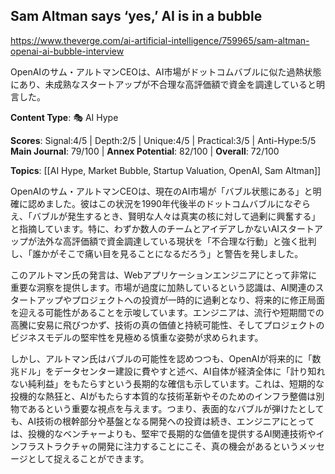 ## Sam Altman says ‘yes,’ AI is in a bubble

https://www.theverge.com/ai-artificial-intelligence/759965/sam-altman-openai-ai-bubble-interview

OpenAIのサム・アルトマンCEOは、AI市場がドットコムバブルに似た過熱状態にあり、未成熟なスタートアップが不合理な高評価額で資金を調達していると明言した。

**Content Type**: 🎭 AI Hype

**Scores**: Signal:4/5 | Depth:2/5 | Unique:4/5 | Practical:3/5 | Anti-Hype:5/5
**Main Journal**: 79/100 | **Annex Potential**: 82/100 | **Overall**: 72/100

**Topics**: [[AI Hype, Market Bubble, Startup Valuation, OpenAI, Sam Altman]]

OpenAIのサム・アルトマンCEOは、現在のAI市場が「バブル状態にある」と明確に認めました。彼はこの状況を1990年代後半のドットコムバブルになぞらえ、「バブルが発生するとき、賢明な人々は真実の核に対して過剰に興奮する」と指摘しています。特に、わずか数人のチームとアイデアしかないAIスタートアップが法外な高評価額で資金調達している現状を「不合理な行動」と強く批判し、「誰かがそこで痛い目を見ることになるだろう」と警告を発しました。

このアルトマン氏の発言は、Webアプリケーションエンジニアにとって非常に重要な洞察を提供します。市場が過度に加熱しているという認識は、AI関連のスタートアップやプロジェクトへの投資が一時的に過剰となり、将来的に修正局面を迎える可能性があることを示唆しています。エンジニアは、流行や短期間での高騰に安易に飛びつかず、技術の真の価値と持続可能性、そしてプロジェクトのビジネスモデルの堅牢性を見極める慎重な姿勢が求められます。

しかし、アルトマン氏はバブルの可能性を認めつつも、OpenAIが将来的に「数兆ドル」をデータセンター建設に費やすと述べ、AI自体が経済全体に「計り知れない純利益」をもたらすという長期的な確信も示しています。これは、短期的な投機的な熱狂と、AIがもたらす本質的な技術革新やそのためのインフラ整備は別物であるという重要な視点を与えます。つまり、表面的なバブルが弾けたとしても、AI技術の根幹部分や基盤となる開発への投資は続き、エンジニアにとっては、投機的なベンチャーよりも、堅牢で長期的な価値を提供するAI関連技術やインフラストラクチャの開発に注力することにこそ、真の機会があるというメッセージとして捉えることができます。
